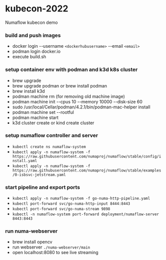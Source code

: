 # kubecon-2022
Numaflow kubecon demo


### build and push images
- docker login --username `<dockerhubusername>` --email `<email>`
- podman login docker.io
- execute build.sh
### setup container env with podman and k3d k8s cluster
- brew upgrade
- brew upgrade podman or brew install podman
- brew install k3d
- podman machine rm (for removing old machine image)
- podman machine init --cpus 10 --memory 10000 --disk-size 60
- sudo /usr/local/Cellar/podman/4.2.1/bin/podman-mac-helper install
- podman machine set --rootful
- podman machine start
- k3d cluster create or kind create cluster

### setup numaflow controller and server
- `kubectl create ns numaflow-system`
- `kubectl apply -n numaflow-system -f https://raw.githubusercontent.com/numaproj/numaflow/stable/config/install.yaml`
- `kubectl apply -n numaflow-system -f https://raw.githubusercontent.com/numaproj/numaflow/stable/examples/0-isbsvc-jetstream.yaml`

### start pipeline and export ports
- `kubectl apply -n numaflow-system -f go-numa-http-pipeline.yaml`
- `kubectl port-forward svc/go-numa-http-input 8444:8443`
- `kubectl port-forward svc/go-numa-stream 9898`
- `kubectl -n numaflow-system port-forward deployment/numaflow-server 8443:8443`

### run numa-webserver
- brew install opencv
- run webserver `./numa-webserver/main`
- open localhost:8080 to see live streaming
